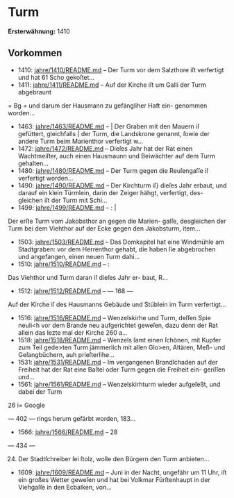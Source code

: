 # Turm

**Ersterwähnung:** 1410

## Vorkommen
- 1410: [jahre/1410/README.md](../jahre/1410/README.md) – Der Turm vor dem Salzthore
iſt verfertigt und hat 61 Scho gekoſtet...
- 1411: [jahre/1411/README.md](../jahre/1411/README.md) – Auf der Kirche iſt um Galli der Turm abgebraunt


= Bg =
und darum der Hausmann zu gefängliher Haft ein-
genommen worden...
- 1463: [jahre/1463/README.md](../jahre/1463/README.md) – |
Der Graben mit den Mauern iſ gefüttert, gleichfalls |
der Turm, die Landskrone genannt, ſowie der andere Turm
beim Marienthor verfertigt w...
- 1472: [jahre/1472/README.md](../jahre/1472/README.md) – Dieſes Jahr hat der Rat einen Wachtmeiſter, auch
einen Hausmaunn und Beiwächter auf dem Turm gehalten...
- 1480: [jahre/1480/README.md](../jahre/1480/README.md) – Der Turm gegen die Reuſengaſſe iſ verfertigt worden...
- 1490: [jahre/1490/README.md](../jahre/1490/README.md) – Der Kirchturm iſ} dieſes Jahr erbaut, und darauf ein
klein Türmlein, darin der Zeiger hähgt, verfertigt, des-
gleichen iſt der Turm mit Schi...
- 1499: [jahre/1499/README.md](../jahre/1499/README.md) – : |

Der erſte Turm vom Jakobsthor an gegen die Marien-
gaſſe, desgleichen der Turm bei dem Viehthor auf der
Ecke gegen den Jakobsturm, item...
- 1503: [jahre/1503/README.md](../jahre/1503/README.md) – Das Domkapitel hat eine Windmühle am Stadtgraben:
vor dem Herrenthor gehabt, die haben ſie abgebrochen und
angefangen, einen neuen Turm dahi...
- 1510: [jahre/1510/README.md](../jahre/1510/README.md) – :

Das Viehthor und Turm daran iſ dieſes Jahr er-
baut, R...
- 1512: [jahre/1512/README.md](../jahre/1512/README.md) – — 168 —

Auf der Kirche iſ des Hausmanns Gebäude und
Stüblein im Turm verfertigt...
- 1516: [jahre/1516/README.md](../jahre/1516/README.md) – Wenzelskirhe und Turm, deſſen Spie neuli<h vor
dem Brande neu aufgerichtet geweſen, dazu denn der Rat
allein das lezte mal der Kirche 260 a...
- 1518: [jahre/1518/README.md](../jahre/1518/README.md) – Wenzels ſamt einen
ſchönen, mit Kupfer zum Teil gede>ten Turm jämmerlich
mit allen Glo>en, Altären, Meß- und Geſangbüchern, auh
prieſterlihe...
- 1531: [jahre/1531/README.md](../jahre/1531/README.md) – Im vergangenen Brandſchaden auf der Freiheit hat
der Rat eine Baſtei oder Turm gegen die Freiheit ein-
geriſſen und...
- 1561: [jahre/1561/README.md](../jahre/1561/README.md) – Wenzelskirhturm wieder aufgeſeßt, und dabei der Turm

26 i=
Google


— 402 —
rings herum gefärbt worden, 183...
- 1566: [jahre/1566/README.md](../jahre/1566/README.md) – 28


— 434 —

24) Der Stadtſchreiber ſei ſtolz, wolle den Bürgern
den Turm anbieten...
- 1609: [jahre/1609/README.md](../jahre/1609/README.md) – Juni in der Nacht, ungefähr um 11 Uhr,
iſt ein großes Wetter geweſen und hat bei Volkmar
Fürſtenhaupt in der Viehgaſſe in den Ecbalken, von...
